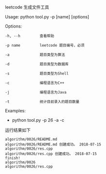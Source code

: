 leetcode 生成文件工具

Usage: python tool.py -p [name] [options]

Options:
    
    -h, --h         查看帮助
    
    -p name         leetcode 题目编号，必须
   
    -a              题目类型为算法
    
    -d              题目类型为数据库
    
    -s              题目类型为Shell
    
    -c              编程语言为C++
    
    -j              编程语言为Java

    -t              统计目前录入的题目数量

Examples:

* python tool.py -p 26 -a -c

运行结果如下

```
algorithm/0026/README.md
algorithm/0026/README.md 创建成功。 2018-07-15
algorithm/0026/res.cpp
algorithm/0026/res.cpp 创建成功。 2018-07-15
finish!
algorithm/0026
algorithm/0026/res.cpp
```